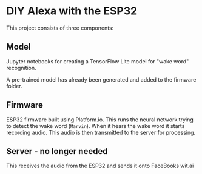 # DIY Alexa with the ESP32

This project consists of three components:

## Model

Jupyter notebooks for creating a TensorFlow Lite model for "wake word" recognition.

A pre-trained model has already been generated and added to the firmware folder.

## Firmware

ESP32 firmware built using Platform.io. This runs the neural network trying to detect the wake word (`Marvin`). When it hears the wake word it starts recording audio. This audio is then transmitted to the server for processing.

## Server - no longer needed

This receives the audio from the ESP32 and sends it onto FaceBooks wit.ai

